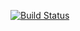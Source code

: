 [![Build Status](https://travis-ci.org/BorisovSergei113/lab08.svg?branch=master)](https://travis-ci.org/BorisovSergei113/lab08)
